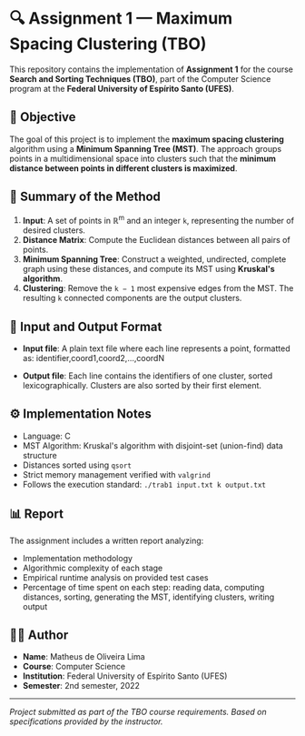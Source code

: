 # 🔍 Assignment 1 — Maximum Spacing Clustering (TBO)

This repository contains the implementation of **Assignment 1** for the course **Search and Sorting Techniques (TBO)**, part of the Computer Science program at the **Federal University of Espírito Santo (UFES)**.

## 📌 Objective

The goal of this project is to implement the **maximum spacing clustering** algorithm using a **Minimum Spanning Tree (MST)**. The approach groups points in a multidimensional space into clusters such that the **minimum distance between points in different clusters is maximized**.

## 🧠 Summary of the Method

1. **Input**: A set of points in ℝ<sup>m</sup> and an integer `k`, representing the number of desired clusters.
2. **Distance Matrix**: Compute the Euclidean distances between all pairs of points.
3. **Minimum Spanning Tree**: Construct a weighted, undirected, complete graph using these distances, and compute its MST using **Kruskal's algorithm**.
4. **Clustering**: Remove the `k − 1` most expensive edges from the MST. The resulting `k` connected components are the output clusters.

## 📂 Input and Output Format

- **Input file**: A plain text file where each line represents a point, formatted as: identifier,coord1,coord2,...,coordN

- **Output file**: Each line contains the identifiers of one cluster, sorted lexicographically. Clusters are also sorted by their first element.

## ⚙️ Implementation Notes

- Language: C
- MST Algorithm: Kruskal's algorithm with disjoint-set (union-find) data structure
- Distances sorted using `qsort`
- Strict memory management verified with `valgrind`
- Follows the execution standard: `./trab1 input.txt k output.txt`


## 📊 Report

The assignment includes a written report analyzing:

- Implementation methodology
- Algorithmic complexity of each stage
- Empirical runtime analysis on provided test cases
- Percentage of time spent on each step: reading data, computing distances, sorting, generating the MST, identifying clusters, writing output

## 👨‍💻 Author

- **Name**: Matheus de Oliveira Lima
- **Course**: Computer Science
- **Institution**: Federal University of Espírito Santo (UFES)
- **Semester**: 2nd semester, 2022

---

_Project submitted as part of the TBO course requirements. Based on specifications provided by the instructor._
